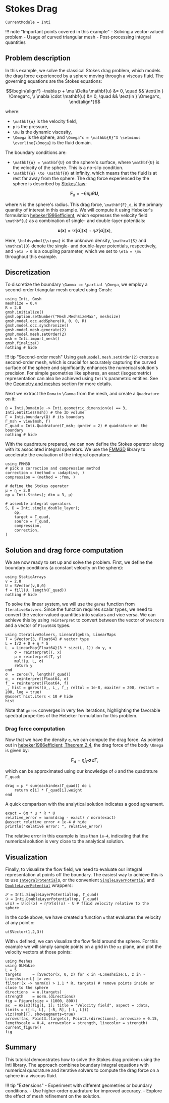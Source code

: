 # Stokes Drag

```@meta
CurrentModule = Inti
```

!!! note "Important points covered in this example"
    - Solving a vector-valued problem
    - Usage of curved triangular mesh
    - Post-processing integral quantities

## Problem description

In this example, we solve the classical Stokes drag problem, which models the drag force
experienced by a sphere moving through a viscous fluid. The governing equations are the
Stokes equations:

```math
\begin{align*}
-\nabla p + \mu \Delta \mathbf{u} &= 0, \quad && \text{in } \Omega^c, \\
\nabla \cdot \mathbf{u} &= 0, \quad && \text{in } \Omega^c,
\end{align*}
```

where:

- ``\mathbf{u}`` is the velocity field,
- ``p`` is the pressure,
- ``\mu`` is the dynamic viscosity,
- ``\Omega`` is the sphere, and ``\Omega^c = \mathbb{R}^3 \setminus \overline{\Omega}`` is
  the fluid domain.

The boundary conditions are:

- ``\mathbf{u} = \mathbf{U}`` on the sphere's surface, where ``\mathbf{U}`` is the velocity
  of the sphere. This is a no-slip condition.
- ``\mathbf{u} \to \mathbf{0}`` at infinity, which means that the fluid is at rest far away
  from the sphere.
The drag force experienced by the sphere is described by [Stokes' law](https://en.wikipedia.org/wiki/Stokes%27_law):

```math
\mathbf{F}_d = -6\pi\mu R \mathbf{U},
```

where ``R`` is the sphere's radius. This drag force, ``\mathbf{F}_d``, is the primary quantity of interest in this example. We will compute it using Hebeker's formulation [hebeker1986efficient](@cite), which expresses the velocity field ``\mathbf{u}`` as a combination of single- and double-layer potentials:

```math
\mathbf{u}(\mathbf{x}) = \mathcal{D}[\boldsymbol{\sigma}](\mathbf{x}) + \eta \mathcal{S}[\boldsymbol{\sigma}](\mathbf{x}),
```

Here, ``\boldsymbol{\sigma}`` is the unknown density, ``\mathcal{S}`` and ``\mathcal{D}`` denote the single- and double-layer potentials, respectively, and ``\eta > 0`` is a coupling parameter, which we set to ``\eta = \mu`` throughout this example.

## Discretization

To discretize the boundary ``\Gamma := \partial \Omega``, we employ a second-order triangular mesh created using Gmsh:

```@example stokes_drag
using Inti, Gmsh
meshsize = 0.4
R = 2.0
gmsh.initialize()
gmsh.option.setNumber("Mesh.MeshSizeMax", meshsize)
gmsh.model.occ.addSphere(0, 0, 0, R)
gmsh.model.occ.synchronize()
gmsh.model.mesh.generate(2)
gmsh.model.mesh.setOrder(2)
msh = Inti.import_mesh()
gmsh.finalize()
nothing # hide
```

!!! tip "Second-order mesh"
    Using `gmsh.model.mesh.setOrder(2)` creates a second-order mesh, which is crucial for
    accurately capturing the curved surface of the sphere and significantly enhances the
    numerical solution's precision. For simple geometries like spheres, an exact
    (isogeometric) representation can also be achieved using `Inti`'s parametric entities.
    See the [Geometry and meshes](@ref "Geometry and meshes") section for more details.

Next we extract the `Domain` ``\Gamma`` from the mesh, and create a `Quadrature` on it:

```@example stokes_drag
Ω = Inti.Domain(e -> Inti.geometric_dimension(e) == 3, Inti.entities(msh)) # the 3D volume
Γ = Inti.boundary(Ω) # its boundary
Γ_msh = view(msh, Γ)
Γ_quad = Inti.Quadrature(Γ_msh; qorder = 2) # quadrature on the boundary
nothing # hide
```

With the quadrature prepared, we can now define the Stokes operator along with its
associated integral operators. We use the [FMM3D](https://fmm3d.readthedocs.io/en/latest/)
library to accelerate the evaluation of the integral operators:

```@example stokes_drag
using FMM3D
# pick a correction and compression method
correction = (method = :adaptive, )
compression = (method = :fmm, )

# define the Stokes operator
μ = η = 2.0
op = Inti.Stokes(; dim = 3, μ)

# assemble integral operators
S, D = Inti.single_double_layer(;
    op,
    target = Γ_quad,
    source = Γ_quad,
    compression,
    correction,
)
```

## Solution and drag force computation

We are now ready to set up and solve the problem. First, we define the boundary conditions
(a constant velocity on the sphere):

```@example stokes_drag
using StaticArrays
v = 2.0
U = SVector(v,0,0)
f = fill(U, length(Γ_quad))
nothing # hide
```

To solve the linear system, we will use the `gmres` function from `IterativeSolvers`. Since
the function requires scalar types, we need to convert the vector-valued quantities into
scalars and vice versa. We can achieve this by using `reinterpret` to convert between the
vector of `SVector`s and a vector of `Float64`s types.

```@example stokes_drag
using IterativeSolvers, LinearAlgebra, LinearMaps
T = SVector{3, Float64} # vector type
L = I/2 + D + η * S
L_ = LinearMap{Float64}(3 * size(L, 1)) do y, x
    σ = reinterpret(T, x)
    μ = reinterpret(T, y)
    mul!(μ, L, σ)
    return y
end
σ  = zeros(T, length(Γ_quad))
σ_ = reinterpret(Float64, σ)
f_ = reinterpret(Float64, f)
_, hist = gmres!(σ_, L_, f_; reltol = 1e-8, maxiter = 200, restart = 200, log = true)
@assert hist.iters < 10 # hide
hist
```

Note that `gmres` converges in very few iterations, highlighting the favorable spectral
properties of the Hebeker formulation for this problem.

### Drag force computation

Now that we have the density `σ`, we can compute the drag force. As pointed out in
[hebeker1986efficient; Theorem 2.4](@cite), the drag force of the body ``\Omega`` is given
by:

```math
    \mathbf{F}_d = \eta \int_{\Gamma} \boldsymbol{\sigma} \, d\Gamma,
```

which can be approximated using our knowledge of `σ` and the quadrature `Γ_quad`:

```@example stokes_drag
drag = μ * sum(eachindex(Γ_quad)) do i
    return σ[i] * Γ_quad[i].weight
end
```

A quick comparison with the analytical solution indicates a good agreement.

```@example stokes_drag
exact = 6π * μ * R * U
relative_error = norm(drag - exact) / norm(exact)
@assert relative_error < 1e-4 # hide
println("Relative error: ", relative_error)
```

The relative error in this example is less than `1e-4`, indicating that the numerical
solution is very close to the analytical solution.

## Visualization

Finally, to visualize the flow field, we need to evaluate our integral representation at
points off the boundary. The easiest way to achieve this is to use
[`IntegralPotential`](@ref)s, or the convenient [`SingleLayerPotential`](@ref) and
[`DoubleLayerPotential`](@ref) wrappers:

```@example stokes_drag
𝒮 = Inti.SingleLayerPotential(op, Γ_quad)
𝒟 = Inti.DoubleLayerPotential(op, Γ_quad)
u(x) = 𝒟[σ](x) + η*𝒮[σ](x) - U # fluid velocity relative to the sphere
```

In the code above, we have created a function `u` that evaluates the velocity at any point
`x`:

```@example stokes_drag
u(SVector(1,2,3))
```

With `u` defined, we can visualize the flow field around the sphere. For this example we
will simply sample points on a grid in the `xz` plane, and plot the velocity vectors at those
points:

```@example stokes_drag
using Meshes
using GLMakie
L = 5
targets     = [SVector(x, 0, z) for x in -L:meshsize:L, z in -L:meshsize:L] |> vec
filter!(x -> norm(x) > 1.1 * R, targets) # remove points inside or close to the sphere
directions  = u.(targets)
strength    = norm.(directions)
fig = Figure(size = (1000, 800))
ax  = Axis3(fig[1, 1]; title = "Velocity field", aspect = :data, limits = ([-L, L], [-R, R], [-L, L]))
viz!(msh[Γ], showsegments=true)
arrows!(ax, Point3.(targets), Point3.(directions), arrowsize = 0.15, lengthscale = 0.4, arrowcolor = strength, linecolor = strength)
current_figure()
fig
```

## Summary

This tutorial demonstrates how to solve the Stokes drag problem using the Inti library. The
approach combines boundary integral equations with numerical quadrature and iterative
solvers to compute the drag force on a sphere in a viscous fluid.

!!! tip "Extensions"
    - Experiment with different geometries or boundary conditions.
    - Use higher-order quadrature for improved accuracy.
    - Explore the effect of mesh refinement on the solution.

